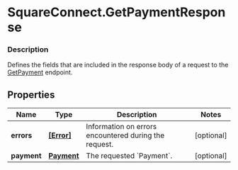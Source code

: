 # SquareConnect.GetPaymentResponse

### Description

Defines the fields that are included in the response body of a request to the [GetPayment](#endpoint-payments-getpayment) endpoint.

## Properties
Name | Type | Description | Notes
------------ | ------------- | ------------- | -------------
**errors** | [**[Error]**](Error.md) | Information on errors encountered during the request. | [optional] 
**payment** | [**Payment**](Payment.md) | The requested &#x60;Payment&#x60;. | [optional] 


